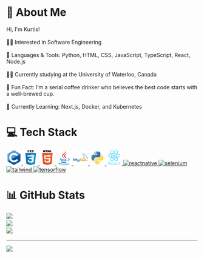 # 💫 About Me
Hi, I'm Kurtis!<br><br>:technologist:	Interested in Software Engineering <br/><br>:wrench:	Languages & Tools: Python, HTML, CSS, JavaScript, TypeScript, React, Node.js<br/><br>:student:	Currently studying at the University of Waterloo, Canada<br/><br>:green_apple:	Fun Fact: I’m a serial coffee drinker who believes the best code starts with a well-brewed cup.<br/><br>:thought_balloon:	Currently Learning: Next.js, Docker, and Kubernetes<br/>


# 💻 Tech Stack

<p align="left"> <a href="https://www.cprogramming.com/" target="_blank" rel="noreferrer"> <img src="https://raw.githubusercontent.com/devicons/devicon/master/icons/c/c-original.svg" alt="c" width="40" height="40"/> </a> <a href="https://www.w3schools.com/css/" target="_blank" rel="noreferrer"> <img src="https://raw.githubusercontent.com/devicons/devicon/master/icons/css3/css3-original-wordmark.svg" alt="css3" width="40" height="40"/> </a> <a href="https://www.w3.org/html/" target="_blank" rel="noreferrer"> <img src="https://raw.githubusercontent.com/devicons/devicon/master/icons/html5/html5-original-wordmark.svg" alt="html5" width="40" height="40"/> </a> <a href="https://www.java.com" target="_blank" rel="noreferrer"> <img src="https://raw.githubusercontent.com/devicons/devicon/master/icons/java/java-original.svg" alt="java" width="40" height="40"/> </a> <a href="https://www.mysql.com/" target="_blank" rel="noreferrer"> <img src="https://raw.githubusercontent.com/devicons/devicon/master/icons/mysql/mysql-original-wordmark.svg" alt="mysql" width="40" height="40"/> </a> <a href="https://www.python.org" target="_blank" rel="noreferrer"> <img src="https://raw.githubusercontent.com/devicons/devicon/master/icons/python/python-original.svg" alt="python" width="40" height="40"/> </a> <a href="https://reactjs.org/" target="_blank" rel="noreferrer"> <img src="https://raw.githubusercontent.com/devicons/devicon/master/icons/react/react-original-wordmark.svg" alt="react" width="40" height="40"/> </a> <a href="https://reactnative.dev/" target="_blank" rel="noreferrer"> <img src="https://reactnative.dev/img/header_logo.svg" alt="reactnative" width="40" height="40"/> </a> <a href="https://www.selenium.dev" target="_blank" rel="noreferrer"> <img src="https://raw.githubusercontent.com/detain/svg-logos/780f25886640cef088af994181646db2f6b1a3f8/svg/selenium-logo.svg" alt="selenium" width="40" height="40"/> </a> <a href="https://tailwindcss.com/" target="_blank" rel="noreferrer"> <img src="https://www.vectorlogo.zone/logos/tailwindcss/tailwindcss-icon.svg" alt="tailwind" width="40" height="40"/> </a> <a href="https://www.tensorflow.org" target="_blank" rel="noreferrer"> <img src="https://www.vectorlogo.zone/logos/tensorflow/tensorflow-icon.svg" alt="tensorflow" width="40" height="40"/> </a> </p>

# 📊 GitHub Stats
![](https://github-readme-stats.vercel.app/api?username=Kurtis24&theme=nord&hide_border=false&include_all_commits=true&count_private=false)<br/>
![](https://github-readme-streak-stats.herokuapp.com/?user=Kurtis24&theme=nord&hide_border=false)<br/>
![](https://github-readme-stats.vercel.app/api/top-langs/?username=Kurtis24&theme=nord&hide_border=false&include_all_commits=true&count_private=false&layout=compact)

---
[![](https://visitcount.itsvg.in/api?id=Kurtis24&icon=0&color=0)](https://visitcount.itsvg.in)

<!-- Proudly created with GPRM ( https://gprm.itsvg.in ) -->
